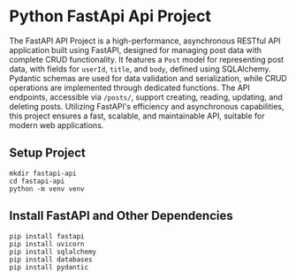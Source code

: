 # Python FastApi Api Project

The FastAPI API Project is a high-performance, asynchronous RESTful API application built using FastAPI, designed for
managing post data with complete CRUD functionality. It features a `Post` model for representing post data, with fields
for `userId`, `title`, and `body`, defined using SQLAlchemy. Pydantic schemas are used for data validation and
serialization, while CRUD operations are implemented through dedicated functions. The API endpoints, accessible
via `/posts/`, support creating, reading, updating, and deleting posts. Utilizing FastAPI's efficiency and asynchronous
capabilities, this project ensures a fast, scalable, and maintainable API, suitable for modern web applications.

## Setup Project

```
mkdir fastapi-api
cd fastapi-api
python -m venv venv
```

## Install FastAPI and Other Dependencies

```
pip install fastapi
pip install uvicorn
pip install sqlalchemy
pip install databases
pip install pydantic
```